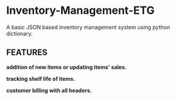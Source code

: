 # Inventory-Management-ETG
A basic JSON based inventory management system using python dictionary.

## FEATURES
**addition of new items or updating items' sales.**

**tracking shelf life of items.**

**customer billing with all headers.**
